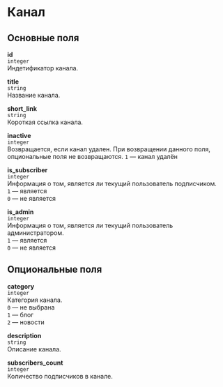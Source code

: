 # Канал

## Основные поля

**id**  
`integer`  
Индетификатор канала.

**title**  
`string`  
Название канала.

**short_link**  
`string`  
Короткая ссылка канала.

**inactive**  
`integer`  
Возвращается, если канал удален. При возвращении данного поля, опциональные поля не возвращаются.
`1` — канал удалён  

**is_subscriber**  
`integer`  
Информация о том, является ли текущий пользователь подписчиком.  
`1` — является  
`0` — не является  

**is_admin**  
`integer`  
Информация о том, является ли текущий пользователь администратором.  
`1` — является  
`0` — не является  

## Опциональные поля

**category**  
`integer`  
Категория канала.  
`0` — не выбрана  
`1` — блог  
`2` — новости  

**description**  
`string`  
Описание канала.

**subscribers_count**  
`integer`  
Количество подписчиков в канале.